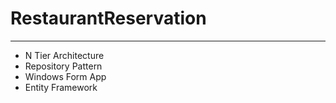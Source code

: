 # **RestaurantReservation**
---
* N Tier Architecture
* Repository Pattern
* Windows Form App
* Entity Framework
